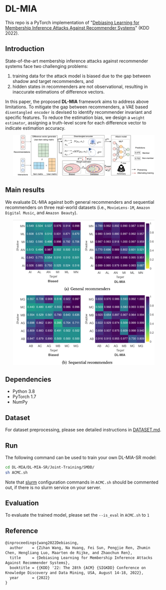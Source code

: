 # DL-MIA
This repo is a PyTorch implementation of "[Debiasing Learning for Membership Inference Attacks Against Recommender Systems](https://arxiv.org/pdf/2206.12401.pdf)" (KDD 2022).

## Introduction
State-of-the-art membership inference attacks against recommender systems face two challenging problems: 
1. training data for the attack model is biased due to the gap between shadow and target recommenders, and 
2. hidden states in recommenders are not observational, resulting in inaccurate estimations of difference vectors.

In this paper, the proposed **DL-MIA** framework aims to address above limitations. To mitigate the gap between recommenders, a VAE based `disentangled encoder` is devised to identify recommender invariant and specific features. To reduce the estimation bias, we design a `weight estimator`, assigning a truth-level score for each difference vector to indicate estimation accuracy. 

<div align=center>
<img src="figures/framework.png" width="90%" height="90%">
</div>

## Main results
We evaluate DL-MIA against both general recommenders and sequential recommenders on three real-world datasets (i.e., `MovieLens-1M`, `Amazon Digital Music`, and `Amazon Beauty`). 

<div align=center>
<img src="figures/heatmap.png" width="90%" height="90%">
</div>


## Dependencies

- Python 3.8
- PyTorch 1.7
- NumPy

## Dataset

For dataset preprocessing, please see detailed instructions in [DATASET.md](DATASET.md).

## Run
The following command can be used to train your own DL-MIA-SR model:
```bash
cd DL-MIA/DL-MIA-SR/Joint-Training/SMDD/
sh ACMC.sh
```
Note that [slurm](https://slurm.schedmd.com/documentation.html) configuration commands in ```ACMC.sh``` should be commented out, if there is no slurm service on your server.

## Evaluation

To evaluate the trained model, please set the ```--is_eval``` in ```ACMC.sh``` to ```1```


## Reference

```
@inproceedings{wang2022Debiasing,
  author    = {Zihan Wang, Na Huang, Fei Sun, Pengjie Ren, Zhumin Chen, Hengliang Luo, Maarten de Rijke, and Zhaochun Ren},
  title     = {Debiasing Learning for Membership Inference Attacks Against Recommender Systems},
  booktitle = {{KDD} '22: The 28th {ACM} {SIGKDD} Conference on Knowledge Discovery and Data Mining, USA, August 14-18, 2022},
  year      = {2022}
}
```
